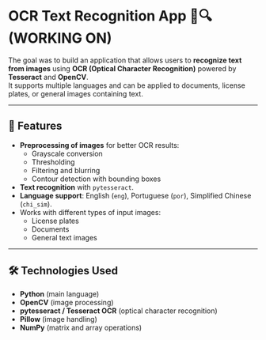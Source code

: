 # OCR Text Recognition App 📝🔍  (WORKING ON)

The goal was to build an application that allows users to **recognize text from images** using **OCR (Optical Character Recognition)** powered by **Tesseract** and **OpenCV**.  
It supports multiple languages and can be applied to documents, license plates, or general images containing text.  

---

## 📌 Features  

- **Preprocessing of images** for better OCR results:  
  - Grayscale conversion  
  - Thresholding  
  - Filtering and blurring  
  - Contour detection with bounding boxes  
- **Text recognition** with `pytesseract`.  
- **Language support**: English (`eng`), Portuguese (`por`), Simplified Chinese (`chi_sim`).  
- Works with different types of input images:  
  - License plates  
  - Documents  
  - General text images  

---

## 🛠️ Technologies Used  

- **Python** (main language)  
- **OpenCV** (image processing)  
- **pytesseract / Tesseract OCR** (optical character recognition)  
- **Pillow** (image handling)  
- **NumPy** (matrix and array operations)  

